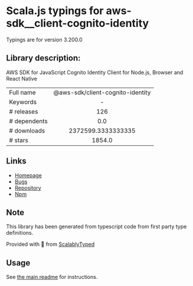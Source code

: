 
# Scala.js typings for aws-sdk__client-cognito-identity

Typings are for version 3.200.0

## Library description:
AWS SDK for JavaScript Cognito Identity Client for Node.js, Browser and React Native

|                    |                 |
| ------------------ | :-------------: |
| Full name          | @aws-sdk/client-cognito-identity |
| Keywords           | - |
| # releases         | 126 |
| # dependents       | 0.0 |
| # downloads        | 2372599.3333333335 |
| # stars            | 1854.0 |

## Links
- [Homepage](https://github.com/aws/aws-sdk-js-v3/tree/main/clients/client-cognito-identity)
- [Bugs](https://github.com/aws/aws-sdk-js-v3/issues)
- [Repository](https://github.com/aws/aws-sdk-js-v3)
- [Npm](https://www.npmjs.com/package/%40aws-sdk%2Fclient-cognito-identity)
    


## Note
This library has been generated from typescript code from first party type definitions.

Provided with :purple_heart: from [ScalablyTyped](https://github.com/oyvindberg/ScalablyTyped)

## Usage
See [the main readme](../../readme.md) for instructions.


